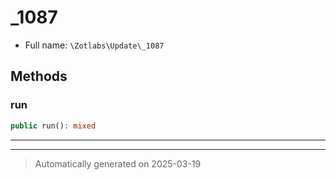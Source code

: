 
# _1087





* Full name: `\Zotlabs\Update\_1087`




## Methods


### run



```php
public run(): mixed
```












***


***
> Automatically generated on 2025-03-19
